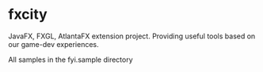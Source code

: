 # fxcity

JavaFX, FXGL, AtlantaFX extension project. Providing useful tools based on our game-dev experiences.

All samples in the fyi.sample directory
